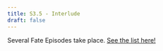 ```yaml
---
title: S3.5 - Interlude
draft: false
---
```


Several Fate Episodes take place. 
[See the list here!](Story/Fate-Episodes/S3-4/)